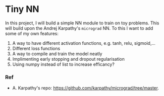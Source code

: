 # Tiny NN 

In this project, I will build a simple NN module to train on toy problems. This will build upon the Andrej Karpathy's `micrograd` NN. To this I want to add some of my own features:

1. A way to have different activation functions, e.g. tanh, relu, sigmoid,...
2. Different loss functions 
3. A way to compile and train the model neatly 
4. Implimenting early stopping and dropout regularisation  
5. Using numpy instead of list to increase efficancy?



### Ref
- A. Karpathy's repo: https://github.com/karpathy/micrograd/tree/master. 
